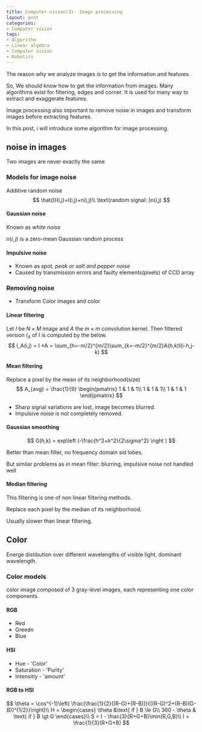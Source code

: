 ```yaml
---
title: Computer vision(3)- Image processing
layout: post
categories: 
- Computer vision
tags:
- Algorithm
- Linear algebra
- Computer vision
- Robotics
---
```


The reason why we analyze images is to get the information and features.

So, We should know how to get the information from images. Many algorithms exist for filtering, edges and corner. It is used for many way to extract and exaggerate features.

Image processing also important to remove noise in images and transform images before extracting features.

In this post, i will introduce some algorithm for image processing.

<!--more-->



## noise in images

Two images are never exactly the same



### Models for image noise

Additive random noise
$$
\hat{I}(i,j)=I(i,j)+n(i,j)\\
\text{random signal: }n(i,j)
$$


#### Gaussian noise

Known as *white noise*

$n(i,j)$ is a zero-mean Gaussian random process



#### Impulsive noise

- Known as *spot, peak or salt and pepper noise*
- Caused by transmission errors and faulty elements(pixels) of CCD array



### Removing noise

- Transform Color images and color 



#### Linear filtering

Let $I$ be $N\times M$ image and $A$ the $m \times m$ convolution kernel. Then filtered version $I_A$ of I is computed by the below.
$$
I_A(i,j) = I *A = \sum_{h=-m/2}^{m/2}\sum_{k=-m/2}^{m/2}A(h,k)I(i-h,j-k)
$$


#### Mean filtering

Replace a pixel by the mean of its neighborhood(size)
$$
A_{avg} = \frac{1}{9}
\begin{pmatrix}
1 & 1 & 1\\
1 & 1 & 1\\
1 & 1 & 1
\end{pmatrix}
$$

- Sharp signal variations are lost, image becomes blurred.
- Impulsive noise is not completely removed.



#### Gaussian smoothing

$$
G(h,k) = exp\left (-\frac{h^2+k^2}{2\sigma^2} \right )
$$

Better than mean filter, no frequency domain sid lobes.

But similar problems as in mean filter: blurring, impulsive noise not handled well



#### Median filtering

This filtering is one of non linear filtering methods.

Replace each pixel by the median of its neighborhood.

Usually slower than linear filtering.



## Color

Energe distibution over different wavelengths of visible light, dominant wavelength.



### Color models

color image composed of 3 gray-level images, each representing one color components.



#### RGB

- Red
- Greedn
- Blue



#### HSI

- Hue - 'Color'
- Saturation - 'Purity'
- Intensitiy - 'amount'



#### RGB to HSI

$$
\theta = \cos^{-1}\left( \frac{\frac{1}{2}((R-G)+(R-B))}{((R-G)^2+(R-B)(G-B))^{1/2}}\right)\\
H = \begin{cases}
\theta &\text{ if } B \le G\\ 
360 - \theta & \text{ if } B \gt G
\end{cases}\\
S = I - \frac{3}{R+G+B}\min(R,G,B)\\
I = \frac{1}{3}(R+G+B)
$$

